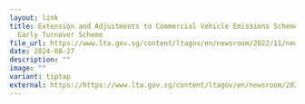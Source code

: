 ```yaml
---
layout: link
title: Extension and Adjustments to Commercial Vehicle Emissions Scheme and
  Early Turnover Scheme
file_url: https://www.lta.gov.sg/content/ltagov/en/newsroom/2022/11/news-releases/extension_and_adjustments_to_cves_and_ets.html
date: 2024-08-27
description: ""
image: ""
variant: tiptap
external: https://https://www.lta.gov.sg/content/ltagov/en/newsroom/2022/11/news-releases/extension_and_adjustments_to_CVES_and_ETS.html
---
```

